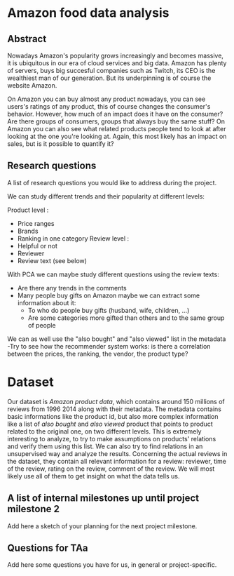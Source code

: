 # Amazon food data analysis

## Abstract
Nowadays Amazon's popularity grows increasingly and becomes massive, it is ubiquitous in our era of cloud services and big data. Amazon has plenty of servers, buys big succesful companies such as Twitch, its CEO is the wealthiest man of our generation. But its underpinning is of course the website Amazon.

On Amazon you can buy almost any product nowadays, you can see users's ratings of any product, this of course changes the consumer's behavior. However, how much of an impact does it have on the consumer? Are there groups of consumers, groups that always buy the same stuff? On Amazon you can also see what related products people tend to look at after looking at the one you're looking at. Again, this most likely has an impact on sales, but is it possible to quantify it?

## Research questions
A list of research questions you would like to address during the project.

We can study different trends and their popularity at different levels:

Product level :
- Price ranges
- Brands
- Ranking in one category
Review level : 
- Helpful or not
- Reviewer
- Review text (see below)

With PCA we can maybe study different questions using the review texts:
- Are there any trends in the comments
- Many people buy gifts on Amazon maybe we can extract some information about it:
	- To who do people buy gifts (husband, wife, children, ...)
	- Are some categories more gifted than others and to the same group of people 

We can as well use the "also bought" and "also viewed" list in the metadata
-Try to see how the recommender system works: is there a correlation between the prices, the ranking, the vendor, the product type?

# Dataset
Our dataset is _Amazon product data_, which contains around $150$ millions of reviews from $1996$ $2014$ along with their metadata. The metadata contains basic informations like the product id, but also more complex information like a list of _also bought_ and _also viewed_ product that points to product related to the original one, on two different levels. This is extremely interesting to analyze, to try to make assumptions on products' relations and verify them using this list. We can also try to find relations in an unsupervised way and analyze the results. Concerning the actual reviews in the dataset, they contain all relevant information for a review: reviewer, time of the review, rating on the review, comment of the review. We will most likely use all of them to get insight on what the data tells us.

## A list of internal milestones up until project milestone 2
Add here a sketch of your planning for the next project milestone.

## Questions for TAa
Add here some questions you have for us, in general or project-specific.
